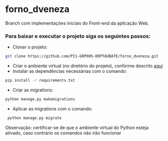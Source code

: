 # forno_dveneza
Branch com implementações iniciais do Front-end da aplicação Web.

### Para baixar e executar o projeto siga os seguintes passos:
* Clonar o projeto:
```sh
git clone https://github.com/PI1-GRP005-DRPTAUBATE/forno_dveneza.git
```
* Criar o ambiente virtual (no diretório do projeto), conforme descrito <a href="https://github.com/PI1-GRP005-DRPTAUBATE/forno_dveneza/blob/front/comandos_venv.md" target="_blank">aqui</a>
* Instalar as dependências necessárias com o comando: 
```sh
pip install -r requirements.txt
```
* Criar as migrations:
```sh
python manage.py makemigrations
```
* Aplicar as migrations com o comando:
```sh
 python manage.py migrate
 ```

Observação: certificar-se de que o ambiente virtual do Python esteja ativado, caso contrário os comandos não irão funcionar
